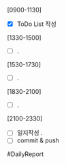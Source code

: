 [0900-1130]
- [x] ToDo List 작성

[1330-1500]
- [ ] .

[1530-1730]
- [ ] .

[1830-2100]
- [ ] .

[2100-2330]
- [ ] 일지작성
	.
- [ ] commit & push

#DailyReport 